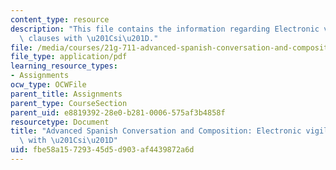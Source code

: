 ```yaml
---
content_type: resource
description: "This file contains the information regarding Electronic vigilance and\
  \ clauses with \u201Csi\u201D."
file: /media/courses/21g-711-advanced-spanish-conversation-and-composition-spring-2014/fbe58a15729345d5d903af4439872a6d_MIT21G_711S14_vigilance.pdf
file_type: application/pdf
learning_resource_types:
- Assignments
ocw_type: OCWFile
parent_title: Assignments
parent_type: CourseSection
parent_uid: e8819392-28e0-b281-0006-575af3b4858f
resourcetype: Document
title: "Advanced Spanish Conversation and Composition: Electronic vigilance and clauses\
  \ with \u201Csi\u201D"
uid: fbe58a15-7293-45d5-d903-af4439872a6d
---
```

